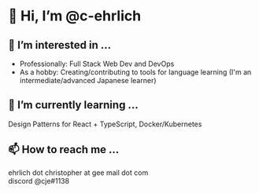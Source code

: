 # 👋 Hi, I’m @c-ehrlich
## 👀 I’m interested in ...
* Professionally: Full Stack Web Dev and DevOps
* As a hobby: Creating/contributing to tools for language learning (I'm an intermediate/advanced Japanese learner) 
## 🌱 I’m currently learning ...
Design Patterns for React + TypeScript, Docker/Kubernetes
## 📫 How to reach me ...
ehrlich dot christopher at gee mail dot com  
discord @cje#1138
